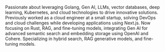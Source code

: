 Passionate about leveraging Golang, Gen AI, LLMs, vector databases, deep learning, Kubernetes, and cloud technologies to drive innovative solutions. Previously worked as a cloud engineer at a small startup, solving DevOps and cloud challenges while developing applications using Next.js. Now focusing on Rust, RAG, and fine-tuning models, integrating Gen AI for advanced semantic search and embedding storage using OpenAI and Cohere. Specializing in hybrid search, RAG generative models, and fine-tuning models.

